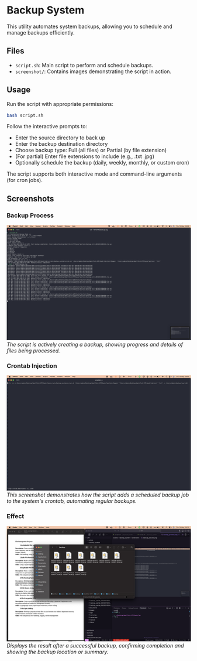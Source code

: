 # Backup System

This utility automates system backups, allowing you to schedule and manage backups efficiently.

## Files

- `script.sh`: Main script to perform and schedule backups.
- `screenshot/`: Contains images demonstrating the script in action.

## Usage

Run the script with appropriate permissions:

```bash
bash script.sh
```

Follow the interactive prompts to:

- Enter the source directory to back up
- Enter the backup destination directory
- Choose backup type: Full (all files) or Partial (by file extension)
- (For partial) Enter file extensions to include (e.g., .txt .jpg)
- Optionally schedule the backup (daily, weekly, monthly, or custom cron)

The script supports both interactive mode and command-line arguments (for cron jobs).

## Screenshots

### Backup Process

![Backup Process](screenshot/backup_process.png)
_The script is actively creating a backup, showing progress and details of files being processed._

### Crontab Injection

![Crontab Injection](screenshot/crontab_injection.png)
_This screenshot demonstrates how the script adds a scheduled backup job to the system's crontab, automating regular backups._

### Effect

![Effect](screenshot/effect.png)
_Displays the result after a successful backup, confirming completion and showing the backup location or summary._
